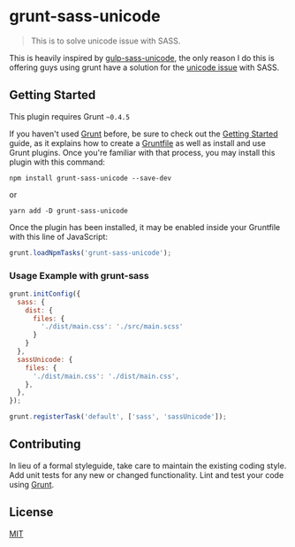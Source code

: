 # grunt-sass-unicode

> This is to solve unicode issue with SASS.

This is heavily inspired by [gulp-sass-unicode](https://github.com/perkovec/gulp-sass-unicode), the only reason I do this is offering guys using grunt have a solution for the [unicode issue](https://github.com/sass/sass/issues/1395) with SASS.

## Getting Started
This plugin requires Grunt `~0.4.5`

If you haven't used [Grunt](http://gruntjs.com/) before, be sure to check out the [Getting Started](http://gruntjs.com/getting-started) guide, as it explains how to create a [Gruntfile](http://gruntjs.com/sample-gruntfile) as well as install and use Grunt plugins. Once you're familiar with that process, you may install this plugin with this command:

```shell
npm install grunt-sass-unicode --save-dev
```

or 

```shell
yarn add -D grunt-sass-unicode
```

Once the plugin has been installed, it may be enabled inside your Gruntfile with this line of JavaScript:

```js
grunt.loadNpmTasks('grunt-sass-unicode');
```

### Usage Example with grunt-sass

```js
grunt.initConfig({
  sass: {
    dist: {
      files: {
        './dist/main.css': './src/main.scss'
      }
    }
  },
  sassUnicode: {
    files: {
      './dist/main.css': './dist/main.css',
    },
  },
});

grunt.registerTask('default', ['sass', 'sassUnicode']);
```

## Contributing
In lieu of a formal styleguide, take care to maintain the existing coding style. Add unit tests for any new or changed functionality. Lint and test your code using [Grunt](http://gruntjs.com/).

## License

[MIT](https://github.com/Microsoft/monaco-editor/blob/master/LICENSE.md)
